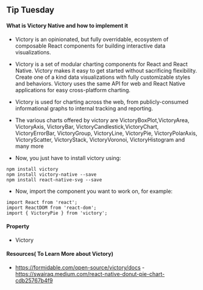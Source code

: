 ## Tip Tuesday

#### What is Victory Native and how to implement it

- Victory is an opinionated, but fully overridable, ecosystem of composable React components for building interactive data visualizations. 
- Victory is a set of modular charting components for React and React Native. Victory makes it easy to get started without sacrificing flexibility. Create one of a kind data visualizations with fully customizable styles and behaviors. Victory uses the same API for web and React Native applications for easy cross-platform charting.
- Victory is used for charting across the web, from publicly-consumed informational graphs to internal tracking and reporting.
- The various charts offered by victory are VictoryBoxPlot,VictoryArea, VictoryAxis, VictoryBar, VictoryCandlestick,VictoryChart, VictoryErrorBar, VictoryGroup, VictoryLine, VictoryPie, VictoryPolarAxis, VictoryScatter, VictoryStack, VictoryVoronoi, VictoryHistogram and many more

- Now, you just have to install victory using:

```
npm install victory
npm install victory-native --save
npm install react-native-svg --save
```

- Now, import the component you want to work on, for example:
```
import React from 'react';
import ReactDOM from 'react-dom';
import { VictoryPie } from 'victory';
```

#### Property

- Victory

#### Resources( To Learn More about Victory)

- https://formidable.com/open-source/victory/docs
-https://swairaq.medium.com/react-native-donut-pie-chart-cdb25767b4f9
